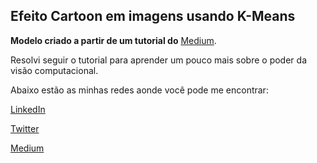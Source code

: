 ## Efeito Cartoon em imagens usando K-Means
**Modelo criado a partir de um tutorial do** [Medium](https://towardsdatascience.com/turn-photos-into-cartoons-using-python-bb1a9f578a7e?source=bookmarks---------1----------------------------&gi=c8dd60ad872f).

Resolvi seguir o tutorial para aprender um pouco mais sobre o poder da visão computacional. 




Abaixo estão as minhas redes aonde você pode me encontrar:

[LinkedIn](https://www.linkedin.com/in/mateus-lulio/)

[Twitter](https://twitter.com/LulioMateus)

[Medium](https://medium.com/@mateuslulio)
